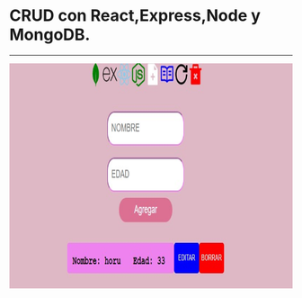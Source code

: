 <h1>CRUD con React,Express,Node y MongoDB.</h1>
<hr/>
<img src="public/mern.jpg" height="400" width="800">


